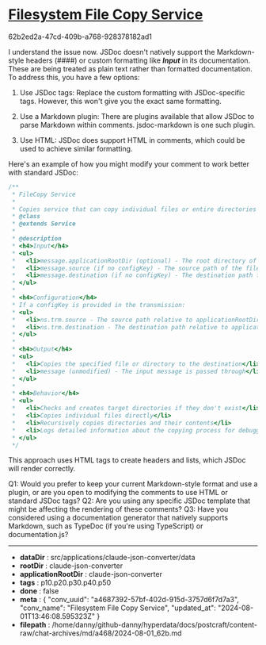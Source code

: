 # [Filesystem File Copy Service](https://claude.ai/chat/a4687392-57bf-402d-915d-3757d6f7d7a3)

62b2ed2a-47cd-409b-a768-928378182ad1

 I understand the issue now. JSDoc doesn't natively support the Markdown-style headers (####) or custom formatting like __*Input*__ in its documentation. These are being treated as plain text rather than formatted documentation. To address this, you have a few options:

1. Use JSDoc tags:
   Replace the custom formatting with JSDoc-specific tags. However, this won't give you the exact same formatting.

2. Use a Markdown plugin:
   There are plugins available that allow JSDoc to parse Markdown within comments. jsdoc-markdown is one such plugin.

3. Use HTML:
   JSDoc does support HTML in comments, which could be used to achieve similar formatting.

Here's an example of how you might modify your comment to work better with standard JSDoc:

```javascript
/**
 * FileCopy Service
 * 
 * Copies service that can copy individual files or entire directories on the local filesystem.
 * @class
 * @extends Service
 * 
 * @description
 * <h4>Input</h4>
 * <ul>
 *   <li>message.applicationRootDir (optional) - The root directory of the application</li>
 *   <li>message.source (if no configKey) - The source path of the file or directory to copy</li>
 *   <li>message.destination (if no configKey) - The destination path for the copied file or directory</li>
 * </ul>
 * 
 * <h4>Configuration</h4>
 * If a configKey is provided in the transmission:
 * <ul>
 *   <li>ns.trm.source - The source path relative to applicationRootDir</li>
 *   <li>ns.trm.destination - The destination path relative to applicationRootDir</li>
 * </ul>
 * 
 * <h4>Output</h4>
 * <ul>
 *   <li>Copies the specified file or directory to the destination</li>
 *   <li>message (unmodified) - The input message is passed through</li>
 * </ul>
 * 
 * <h4>Behavior</h4>
 * <ul>
 *   <li>Checks and creates target directories if they don't exist</li>
 *   <li>Copies individual files directly</li>
 *   <li>Recursively copies directories and their contents</li>
 *   <li>Logs detailed information about the copying process for debugging</li>
 * </ul>
 */
```

This approach uses HTML tags to create headers and lists, which JSDoc will render correctly.

Q1: Would you prefer to keep your current Markdown-style format and use a plugin, or are you open to modifying the comments to use HTML or standard JSDoc tags?
Q2: Are you using any specific JSDoc template that might be affecting the rendering of these comments?
Q3: Have you considered using a documentation generator that natively supports Markdown, such as TypeDoc (if you're using TypeScript) or documentation.js?

---

* **dataDir** : src/applications/claude-json-converter/data
* **rootDir** : claude-json-converter
* **applicationRootDir** : claude-json-converter
* **tags** : p10.p20.p30.p40.p50
* **done** : false
* **meta** : {
  "conv_uuid": "a4687392-57bf-402d-915d-3757d6f7d7a3",
  "conv_name": "Filesystem File Copy Service",
  "updated_at": "2024-08-01T13:46:08.595323Z"
}
* **filepath** : /home/danny/github-danny/hyperdata/docs/postcraft/content-raw/chat-archives/md/a468/2024-08-01_62b.md